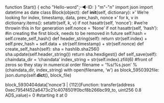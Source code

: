 function Start()
{
 echo "Hello-word";-◄-ID:
}
"m"-"n"
import json
import datetime as date
class Block(object):
def __init__(self, dictionary):
»’
We’re looking for index, timestamp, data, prev_hash, nonce
»’
for k, v in dictionary.items():
setattr(self, k, v)
if not hasattr(self, ‘nonce’):
#we’re throwin this in for generation
self.nonce = ‘None’
if not hasattr(self, ‘hash’): #in creating the first block, needs to be removed in future
self.hash = self.create_self_hash()
def header_string(self):
return str(self.index) + self.prev_hash + self.data + str(self.timestamp) + str(self.nonce)
def create_self_hash(self):
sha = hashlib.sha256()
sha.update(self.header_string())
return sha.hexdigest()
def self_save(self):
chaindata_dir = ‘chaindata’
index_string = str(self.index).zfill(6) #front of zeros so they stay in numerical order
filename = ‘%s/%s.json’ % (chaindata_dir, index_string)
with open(filename, ‘w’) as block_5950392file:
json.dump(self.__dict__(), block_file)

block_5930404data[‘nonce’3 | {112}]Function: transfer(address 0xec7954f452a6473c21c4078501f0bcf8b266bc99_to, uint256 	0.8 ADS_value)= 0 #starting it at 0
